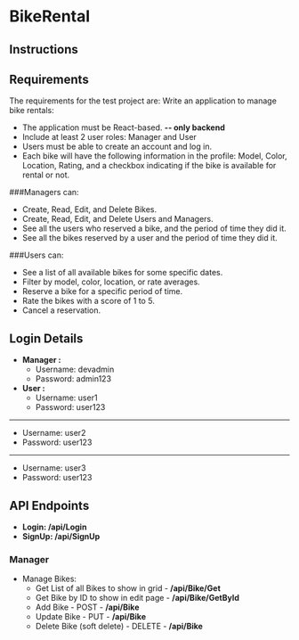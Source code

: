 # BikeRental

## Instructions 



## Requirements 
The requirements for the test project are: 
Write an application to manage bike rentals:

* The application must be React-based. **-- only backend**
* Include at least 2 user roles: Manager and User
* Users must be able to create an account and log in.
* Each bike will have the following information in the profile: Model, Color, Location, Rating, and a checkbox indicating if the bike is available for rental or not.
 
###Managers can:

* Create, Read, Edit, and Delete Bikes.
* Create, Read, Edit, and Delete Users and Managers.
* See all the users who reserved a bike, and the period of time they did it.
* See all the bikes reserved by a user and the period of time they did it.

###Users can:
* See a list of all available bikes for some specific dates.
* Filter by model, color, location, or rate averages.
* Reserve a bike for a specific period of time.
* Rate the bikes with a score of 1 to 5.
* Cancel a reservation.

## Login Details
* **Manager :**
  * Username: devadmin 
  * Password:  admin123
* **User :**
  * Username: user1
  * Password:  user123
---------------------------  
  * Username: user2
  * Password:  user123
---------------------------  
  * Username: user3
  * Password:  user123

## API Endpoints
  * **Login: /api/Login**
  * **SignUp: /api/SignUp**

### Manager 
* Manage Bikes:
   * Get List of all Bikes to show in grid - **/api/Bike/Get**
   * Get Bike by ID to show in edit page - **/api/Bike/GetById**
   * Add Bike - POST - **/api/Bike**
   * Update Bike - PUT - **/api/Bike**
   * Delete Bike (soft delete) - DELETE - **/api/Bike**
